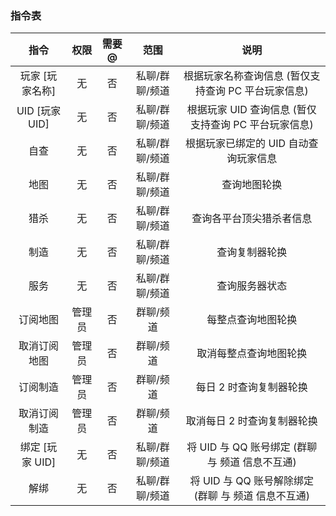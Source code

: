 ### 指令表
| 指令 | 权限 | 需要@ | 范围 | 说明 |
|:-----:|:----:|:----:|:----:|:----:|
| 玩家 [玩家名称] | 无 | 否 | 私聊/群聊/频道 | 根据玩家名称查询信息 (暂仅支持查询 PC 平台玩家信息) |
| UID [玩家UID] | 无 | 否 | 私聊/群聊/频道 | 根据玩家 UID 查询信息 (暂仅支持查询 PC 平台玩家信息) |
| 自查 | 无 | 否 | 私聊/群聊/频道 | 根据玩家已绑定的 UID 自动查询玩家信息 |
| 地图 | 无 | 否 | 私聊/群聊/频道 | 查询地图轮换 |
| 猎杀 | 无 | 否 | 私聊/群聊/频道 | 查询各平台顶尖猎杀者信息 |
| 制造 | 无 | 否 | 私聊/群聊/频道 | 查询复制器轮换 |
| 服务 | 无 | 否 | 私聊/群聊/频道 | 查询服务器状态 |
| 订阅地图 | 管理员 | 否 | 群聊/频道 | 每整点查询地图轮换 |
| 取消订阅地图 | 管理员 | 否 | 群聊/频道 | 取消每整点查询地图轮换 |
| 订阅制造 | 管理员 | 否 | 群聊/频道 | 每日 2 时查询复制器轮换 |
| 取消订阅制造 | 管理员 | 否 | 群聊/频道 | 取消每日 2 时查询复制器轮换 |
| 绑定 [玩家 UID] | 无 | 否 | 私聊/群聊/频道 | 将 UID 与 QQ 账号绑定 (群聊 与 频道 信息不互通) |
| 解绑 | 无 | 否 | 私聊/群聊/频道 | 将 UID 与 QQ 账号解除绑定 (群聊 与 频道 信息不互通) |